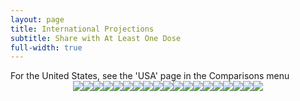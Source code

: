 ```yaml
---
layout: page
title: International Projections
subtitle: Share with At Least One Dose
full-width: true
---
```

For the United States, see the 'USA' page in the Comparisons menu
<span style='display:block;text-align:center'>![](Plots/Projections/proj_Austria.png)![](Plots/Projections/proj_Belgium.png)![](Plots/Projections/proj_Chile.png)![](Plots/Projections/proj_Denmark.png)![](Plots/Projections/proj_European_Union.png)![](Plots/Projections/proj_France.png)![](Plots/Projections/proj_Germany.png)![](Plots/Projections/proj_Hungary.png)![](Plots/Projections/proj_Iceland.png)![](Plots/Projections/proj_Ireland.png)![](Plots/Projections/proj_Israel.png)![](Plots/Projections/proj_Italy.png)![](Plots/Projections/proj_Mexico.png)![](Plots/Projections/proj_Norway.png)![](Plots/Projections/proj_Poland.png)![](Plots/Projections/proj_South_America.png)![](Plots/Projections/proj_Spain.png)![](Plots/Projections/proj_Switzerland.png)![](Plots/Projections/proj_United_Kingdom.png)</span>
